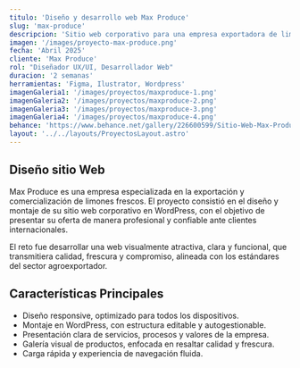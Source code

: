 ```yaml
---
titulo: 'Diseño y desarrollo web Max Produce'
slug: 'max-produce'
descripcion: 'Sitio web corporativo para una empresa exportadora de limones, con una propuesta visual fresca y profesional, diseñada para comunicar calidad, confianza y presencia internacional en el sector agroindustrial.'
imagen: '/images/proyecto-max-produce.png'
fecha: 'Abril 2025'
cliente: 'Max Produce'
rol: "Diseñador UX/UI, Desarrollador Web"
duracion: '2 semanas'
herramientas: 'Figma, Ilustrator, Wordpress'
imagenGaleria1: '/images/proyectos/maxproduce-1.png'
imagenGaleria2: '/images/proyectos/maxproduce-2.png'
imagenGaleria3: '/images/proyectos/maxproduce-3.png'
imagenGaleria4: '/images/proyectos/maxproduce-4.png'
behance: 'https://www.behance.net/gallery/226600599/Sitio-Web-Max-Produce-(Miami-USA-2025)'
layout: '../../layouts/ProyectosLayout.astro'
---
```


<h2 class="text-[var(--rojo-principal)] text-2xl lg:text-4xl font-semibold mb-8">
				Diseño sitio Web
			</h2>
			<p class="text-white text-lg">
				Max Produce es una empresa especializada en la exportación y comercialización de
                limones frescos. El proyecto consistió en el diseño y montaje de su sitio web corporativo
                en WordPress, con el objetivo de presentar su oferta de manera profesional y confiable 
                ante clientes internacionales.
			</p>
			<p class="text-white text-lg mt-4">
				El reto fue desarrollar una web visualmente atractiva, clara y funcional, que transmitiera
                calidad, frescura y compromiso, alineada con los estándares del sector agroexportador.
			</p>
			<h2
				class="text-[var(--rojo-principal)] text-2xl lg:text-4xl font-semibold mt-16 mb-8"
			>
				Características Principales
			</h2>
			<ul class="text-white text-lg list-disc pl-5 space-y-4"">
				<li>
					Diseño responsive, optimizado para todos los dispositivos.
				</li>
				<li>
					Montaje en WordPress, con estructura editable y autogestionable.
				</li>
				<li>
					Presentación clara de servicios, procesos y valores de la empresa.
				</li>
				<li>
					Galería visual de productos, enfocada en resaltar calidad y frescura.
				</li>
				<li>
					Carga rápida y experiencia de navegación fluida.
				</li>
			</ul>